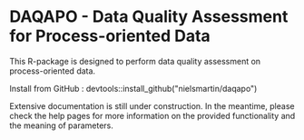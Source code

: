 # DAQAPO - Data Quality Assessment for Process-oriented Data

This R-package is designed to perform data quality assessment on process-oriented data. 

Install from GitHub :  devtools::install_github("nielsmartin/daqapo")

Extensive documentation is still under construction. In the meantime, please check the help pages for more information on the provided functionality and the meaning of parameters.